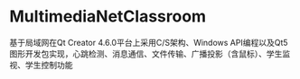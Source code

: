 # MultimediaNetClassroom
基于局域网在Qt Creator 4.6.0平台上采用C/S架构、Windows API编程以及Qt5图形开发包实现，心跳检测、消息通信、文件传输、广播投影（含鼠标）、学生监视、学生控制功能
